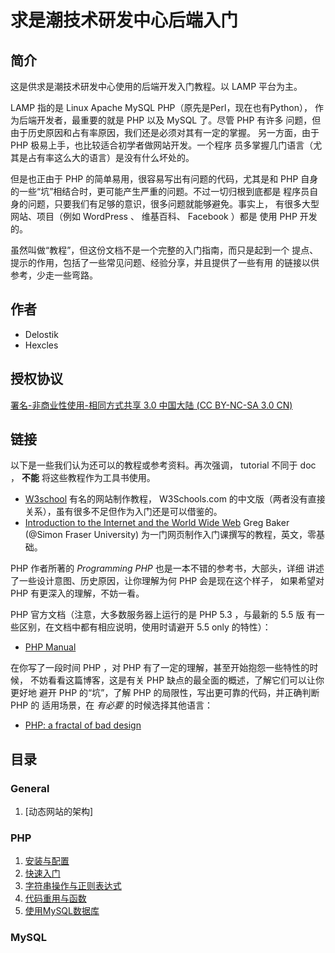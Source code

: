 ﻿# 求是潮技术研发中心后端入门

## 简介

这是供求是潮技术研发中心使用的后端开发入门教程。以 LAMP 平台为主。

LAMP 指的是 Linux Apache MySQL PHP（原先是Perl，现在也有Python），
作为后端开发者，最重要的就是 PHP 以及 MySQL 了。尽管 PHP 有许多
问题，但由于历史原因和占有率原因，我们还是必须对其有一定的掌握。
另一方面，由于 PHP 极易上手，也比较适合初学者做网站开发。一个程序
员多掌握几门语言（尤其是占有率这么大的语言）是没有什么坏处的。

但是也正由于 PHP 的简单易用，很容易写出有问题的代码，尤其是和 PHP
自身的一些“坑”相结合时，更可能产生严重的问题。不过一切归根到底都是
程序员自身的问题，只要我们有足够的意识，很多问题就能够避免。事实上，
有很多大型网站、项目（例如 WordPress 、 维基百科、 Facebook ）都是
使用 PHP 开发的。

虽然叫做“教程”，但这份文档不是一个完整的入门指南，而只是起到一个
提点、提示的作用，包括了一些常见问题、经验分享，并且提供了一些有用
的链接以供参考，少走一些弯路。

## 作者

* Delostik
* Hexcles

## 授权协议

[署名-非商业性使用-相同方式共享 3.0 中国大陆 (CC BY-NC-SA 3.0 CN)](http://creativecommons.org/licenses/by-nc-sa/3.0/cn/)

## 链接

以下是一些我们认为还可以的教程或参考资料。再次强调， tutorial 不同于
 doc ， __不能__ 将这些教程作为工具书使用。

* [W3school](http://www.w3school.com.cn/)
  有名的网站制作教程， W3Schools.com 的中文版（两者没有直接关系），虽有很多不足但作为入门还是可以借鉴的。
* [Introduction to the Internet and the World Wide Web](http://www.cs.sfu.ca/CourseCentral/165/common/guide/)
  Greg Baker (@Simon Fraser University) 为一门网页制作入门课撰写的教程，英文，零基础。

PHP 作者所著的 _Programming PHP_ 也是一本不错的参考书，大部头，详细
讲述了一些设计意图、历史原因，让你理解为何 PHP 会是现在这个样子，
如果希望对 PHP 有更深入的理解，不妨一看。

PHP 官方文档（注意，大多数服务器上运行的是 PHP 5.3 ，与最新的 5.5 版
有一些区别，在文档中都有相应说明，使用时请避开 5.5 only 的特性）：

* [PHP Manual](http://www.php.net/manual/en/)

在你写了一段时间 PHP ，对 PHP 有了一定的理解，甚至开始抱怨一些特性的时候，
不妨看看这篇博客，这是有关 PHP 缺点的最全面的概述，了解它们可以让你更好地
避开 PHP 的“坑”，了解 PHP 的局限性，写出更可靠的代码，并正确判断 PHP 的
适用场景，在 _有必要_ 的时候选择其他语言：

* [PHP: a fractal of bad design](http://me.veekun.com/blog/2012/04/09/php-a-fractal-of-bad-design/)

## 目录

### General

1. [动态网站的架构]

### PHP

1. [安装与配置](PHP/安装与配置.md)
1. [快速入门](PHP/快速入门.md)
1. [字符串操作与正则表达式](PHP/字符串操作与正则表达式.md)
1. [代码重用与函数](PHP/代码重用与函数.md)
1. [使用MySQL数据库](PHP/使用MySQL数据库.md)

### MySQL




